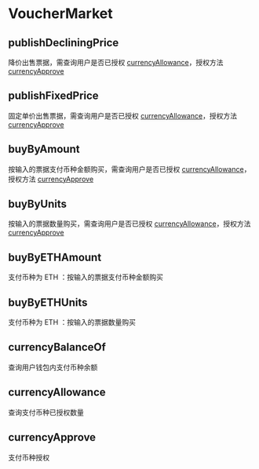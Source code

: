 # VoucherMarket

## publishDecliningPrice

降价出售票据，需查询用户是否已授权 [currencyAllowance](#currencyallowance)，授权方法 [currencyApprove](#currencyapprove)

## publishFixedPrice

固定单价出售票据，需查询用户是否已授权 [currencyAllowance](#currencyallowance)，授权方法 [currencyApprove](#currencyapprove)

## buyByAmount

按输入的票据支付币种金额购买，需查询用户是否已授权 [currencyAllowance](#currencyallowance)，授权方法 [currencyApprove](#currencyapprove)

## buyByUnits

按输入的票据数量购买，需查询用户是否已授权 [currencyAllowance](#currencyallowance)，授权方法 [currencyApprove](#currencyapprove)

## buyByETHAmount

支付币种为 ETH ：按输入的票据支付币种金额购买

## buyByETHUnits

支付币种为 ETH ：按输入的票据数量购买

## currencyBalanceOf

查询用户钱包内支付币种余额

## currencyAllowance

查询支付币种已授权数量

## currencyApprove

支付币种授权 

